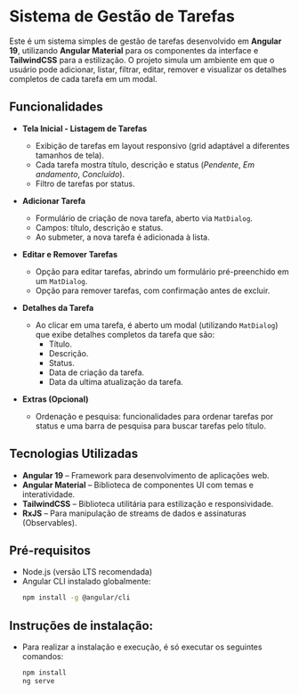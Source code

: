 # Sistema de Gestão de Tarefas

Este é um sistema simples de gestão de tarefas desenvolvido em **Angular 19**, utilizando **Angular Material** para os componentes da interface e **TailwindCSS** para a estilização. O projeto simula um ambiente em que o usuário pode adicionar, listar, filtrar, editar, remover e visualizar os detalhes completos de cada tarefa em um modal.

## Funcionalidades

- **Tela Inicial - Listagem de Tarefas**
  - Exibição de tarefas em layout responsivo (grid adaptável a diferentes tamanhos de tela).
  - Cada tarefa mostra título, descrição e status (*Pendente*, *Em andamento*, *Concluído*).
  - Filtro de tarefas por status.

- **Adicionar Tarefa**
  - Formulário de criação de nova tarefa, aberto via `MatDialog`.
  - Campos: título, descrição e status.
  - Ao submeter, a nova tarefa é adicionada à lista.

- **Editar e Remover Tarefas**
  - Opção para editar tarefas, abrindo um formulário pré-preenchido em um `MatDialog`.
  - Opção para remover tarefas, com confirmação antes de excluir.

- **Detalhes da Tarefa**
  - Ao clicar em uma tarefa, é aberto um modal (utilizando `MatDialog`) que exibe detalhes completos da tarefa que são:
	- Título.
	- Descrição.
	- Status.
	- Data de criação da tarefa.
	- Data da ultima atualização da tarefa.


- **Extras (Opcional)**
  - Ordenação e pesquisa: funcionalidades para ordenar tarefas por status e uma barra de pesquisa para buscar tarefas pelo título.

## Tecnologias Utilizadas

- **Angular 19** – Framework para desenvolvimento de aplicações web.
- **Angular Material** – Biblioteca de componentes UI com temas e interatividade.
- **TailwindCSS** – Biblioteca utilitária para estilização e responsividade.
- **RxJS** – Para manipulação de streams de dados e assinaturas (Observables).

## Pré-requisitos

- Node.js (versão LTS recomendada)
- Angular CLI instalado globalmente:
  ```bash
  npm install -g @angular/cli

## Instruções de instalação:
 - Para realizar a instalação e execução, é só executar os seguintes comandos: 
    ```bash
    npm install
    ng serve 
  